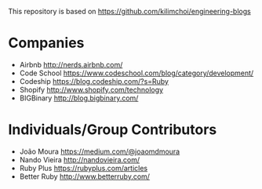 This repository is based on https://github.com/kilimchoi/engineering-blogs

# Companies

* Airbnb http://nerds.airbnb.com/
* Code School https://www.codeschool.com/blog/category/development/
* Codeship https://blog.codeship.com/?s=Ruby
* Shopify http://www.shopify.com/technology
* BIGBinary http://blog.bigbinary.com/

# Individuals/Group Contributors

* João Moura https://medium.com/@joaomdmoura
* Nando Vieira http://nandovieira.com/
* Ruby Plus https://rubyplus.com/articles
* Better Ruby http://www.betterruby.com/
